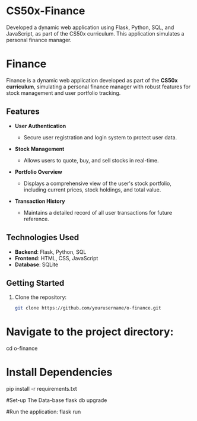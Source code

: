 # CS50x-Finance
Developed a dynamic web application using Flask, Python, SQL, and JavaScript, as part of the CS50x curriculum. This application simulates a personal finance manager.


# Finance

 Finance is a dynamic web application developed as part of the **CS50x curriculum**, simulating a personal finance manager with robust features for stock management and user portfolio tracking.

## Features

- **User Authentication**  
  - Secure user registration and login system to protect user data.

- **Stock Management**  
  - Allows users to quote, buy, and sell stocks in real-time.

- **Portfolio Overview**  
  - Displays a comprehensive view of the user's stock portfolio, including current prices, stock holdings, and total value.

- **Transaction History**  
  - Maintains a detailed record of all user transactions for future reference.

## Technologies Used

- **Backend**: Flask, Python, SQL
- **Frontend**: HTML, CSS, JavaScript
- **Database**: SQLite

## Getting Started

1. Clone the repository:
   ```bash
   git clone https://github.com/yourusername/o-finance.git
# Navigate to the project directory:
cd o-finance

# Install Dependencies
pip install -r requirements.txt

#Set-up The Data-base
flask db upgrade

#Run the application:
flask run
